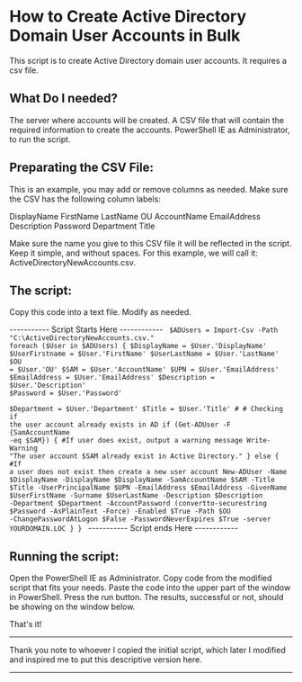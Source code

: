 # How to Create Active Directory Domain User Accounts in Bulk #
This script is to create Active Directory domain user accounts. It requires a csv file.


 ## What Do I needed? ##
The server where accounts will be created. 
A CSV file that will contain the required information to create the accounts.
PowerShell IE as Administrator, to run the script.


## Preparating the CSV File: ##
This is an example, you may add or remove columns as needed.
Make sure the CSV has the following column labels:

DisplayName
FirstName
LastName
OU
AccountName
EmailAddress
Description
Password
Department
Title

Make sure the name you give to this CSV file it will be reflected in the script. Keep it simple, and without spaces.
For this example, we will call it: ActiveDirectoryNewAccounts.csv.

## The script: ##
Copy this code into a text file. 
Modify as needed.


----------- Script Starts Here ------------
<code>
$ADUsers = Import-Csv -Path "C:\ActiveDirectoryNewAccounts.csv."
foreach ($User in $ADUsers)
{
    $DisplayName = $User.'DisplayName'
    $UserFirstname = $User.'FirstName'
    $UserLastName = $User.'LastName'
    $OU = $User.'OU'
    $SAM = $User.'AccountName'
    $UPN = $User.'EmailAddress'
    $EmailAddress = $User.'EmailAddress'
    $Description = $User.'Description'
    $Password = $User.'Password'	
    $Department = $User.'Department'
    $Title = $User.'Title'
    #
    # Checking if the user account already exists in AD
    if (Get-ADUser -F {SamAccountName -eq $SAM})
       {
               #If user does exist, output a warning message
               Write-Warning "The user account $SAM already exist in Active Directory."
       }
       else
       {
              #If a user does not exist then create a new user account
                New-ADUser -Name $DisplayName -DisplayName $DisplayName -SamAccountName $SAM -Title $Title -UserPrincipalName $UPN -EmailAddress $EmailAddress -GivenName $UserFirstName -Surname $UserLastName -Description $Description -Department $Department -AccountPassword (convertto-securestring $Password -AsPlainText -Force) -Enabled $True -Path $OU -ChangePasswordAtLogon $False -PasswordNeverExpires $True -server YOURDOMAIN.LOC
       }
}
</code>
----------- Script ends Here ------------

## Running the script: ##
Open the PowerShell IE as Administrator.
Copy code from the modified script that fits your needs.
Paste the code into the upper part of the window in PowerShell.
Press the run button.
The results, successful or not, should be showing on the window below.

That's it!

<hr color="red">
Thank you note to whoever I copied the initial script, which later I modified and inspired me to put this descriptive version here.
<hr color="red">
